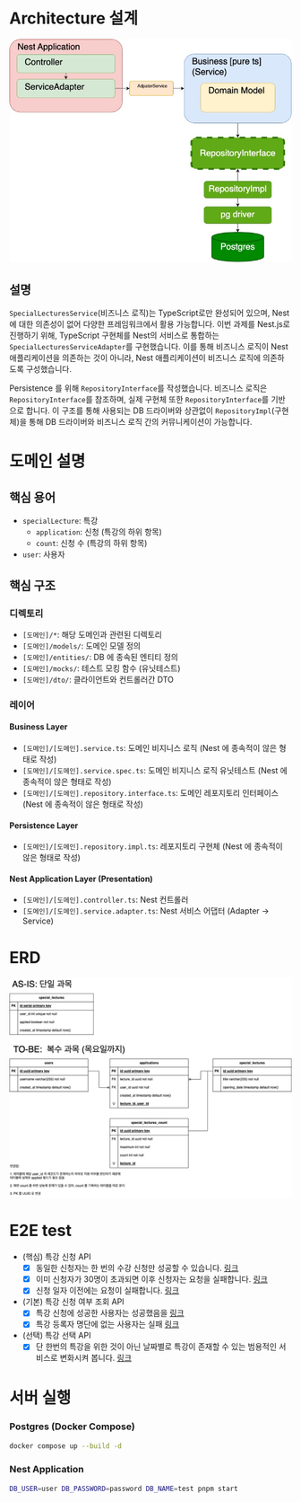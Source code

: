 # Architecture 설계

![architecture](./assets/architecture.jpg)

## 설명

`SpecialLecturesService`(비즈니스 로직)는 TypeScript로만 완성되어 있으며, Nest에 대한 의존성이 없어 다양한 프레임워크에서 활용 가능합니다. 이번 과제를 Nest.js로 진행하기
위해, TypeScript 구현체를 Nest의 서비스로 통합하는 `SpecialLecturesServiceAdapter`를 구현했습니다. 이를 통해 비즈니스 로직이 Nest 애플리케이션을 의존하는 것이 아니라,
Nest 애플리케이션이 비즈니스
로직에 의존하도록 구성했습니다.

Persistence 를 위해 `RepositoryInterface`를 작성했습니다. 비즈니스 로직은 `RepositoryInterface`를 참조하며, 실제 구현체
또한 `RepositoryInterface`를 기반으로 합니다. 이 구조를 통해 사용되는 DB 드라이버와 상관없이 `RepositoryImpl`(구현체)을 통해 DB 드라이버와 비즈니스 로직 간의 커뮤니케이션이
가능합니다.

# 도메인 설명

## 핵심 용어

- `specialLecture`: 특강
    - `application`: 신청 (특강의 하위 항목)
    - `count`: 신청 수 (특강의 하위 항목)
- `user`: 사용자

## 핵심 구조

### 디렉토리

- `[도메인]/*`: 해당 도메인과 관련된 디렉토리
- `[도메인]/models/`: 도메인 모델 정의
- `[도메인]/entities/`: DB 에 종속된 엔티티 정의
- `[도메인]/mocks/`: 테스트 모킹 함수 (유닛테스트)
- `[도메인]/dto/`: 클라이언트와 컨트롤러간 DTO

### 레이어

#### Business Layer

- `[도메인]/[도메인].service.ts`: 도메인 비지니스 로직 (Nest 에 종속적이 않은 형태로 작성)
- `[도메인]/[도메인].service.spec.ts`: 도메인 비지니스 로직 유닛테스트 (Nest 에 종속적이 않은 형태로 작성)
- `[도메인]/[도메인].repository.interface.ts`: 도메인 레포지토리 인터페이스 (Nest 에 종속적이 않은 형태로 작성)

#### Persistence Layer

- `[도메인]/[도메인].repository.impl.ts`: 레포지토리 구현체 (Nest 에 종속적이 않은 형태로 작성)

#### Nest Application Layer (Presentation)

- `[도메인]/[도메인].controller.ts`: Nest 컨트롤러
- `[도메인]/[도메인].service.adapter.ts`: Nest 서비스 어댑터 (Adapter -> Service)

# ERD

![ERD](./assets/ERD.png)

# E2E test

- (핵심) 특강 신청 API
    - [x] 동일한 신청자는 한 번의 수강 신청만 성공할 수
      있습니다. [링크](https://github.com/hanhae-plus-be-fifteen-team/assignments/blob/578ef9c2208994468a53dbfc99e56d6cb36efa40/jehwan/week-2/test/app.e2e-spec.ts#L103)
    - [x] 이미 신청자가 30명이 초과되면 이후 신청자는 요청을
      실패합니다. [링크](https://github.com/hanhae-plus-be-fifteen-team/assignments/blob/578ef9c2208994468a53dbfc99e56d6cb36efa40/jehwan/week-2/test/app.e2e-spec.ts#L118)
    - [x] 신청 일자 이전에는 요청이
      실패합니다. [링크](https://github.com/hanhae-plus-be-fifteen-team/assignments/blob/578ef9c2208994468a53dbfc99e56d6cb36efa40/jehwan/week-2/test/app.e2e-spec.ts#L140)
- (기본) 특강 신청 여부 조회 API
    - [x] 특강 신청에 성공한 사용자는
      성공했음을 [링크](https://github.com/hanhae-plus-be-fifteen-team/assignments/blob/578ef9c2208994468a53dbfc99e56d6cb36efa40/jehwan/week-2/test/app.e2e-spec.ts#L183)
    - [x] 특강 등록자 명단에 없는 사용자는
      실패 [링크](https://github.com/hanhae-plus-be-fifteen-team/assignments/blob/578ef9c2208994468a53dbfc99e56d6cb36efa40/jehwan/week-2/test/app.e2e-spec.ts#L193)
- (선택) 특강 선택 API
    - [x] 단 한번의 특강을 위한 것이 아닌 날짜별로 특강이 존재할 수 있는 범용적인 서비스로 변화시켜
      봅니다. [링크](https://github.com/hanhae-plus-be-fifteen-team/assignments/blob/578ef9c2208994468a53dbfc99e56d6cb36efa40/jehwan/week-2/test/app.e2e-spec.ts#L208)

# 서버 실행

### Postgres (Docker Compose)

```sh
docker compose up --build -d
```

### Nest Application

```sh
DB_USER=user DB_PASSWORD=password DB_NAME=test pnpm start
```
